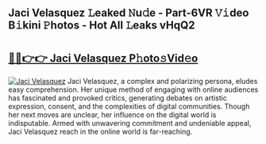 ## Jaci Velasquez 𝙻eaked 𝙽u𝚍e - Part-6VR 𝚅𝚒deo B𝚒kini 𝙿hotos - Hot All 𝙻eaks vHqQ2

# <h2><a href="http://ld2gwa.urlbe.top/?page=Jaci+Velasquez">🔗🔗👉👉 Jaci Velasquez P𝚑oto𝚜Vid𝚎o</a></h2>

[![Jaci Velasquez](https://i.imgur.com/eBuTRDB.gif)](http://ld2gwa.urlbe.top/?page=Jaci+Velasquez)
Jaci Velasquez, a complex and polarizing persona, eludes easy comprehension. Her unique method of engaging with online audiences has fascinated and provoked critics, generating debates on artistic expression, consent, and the complexities of digital communities. Though her next moves are unclear, her influence on the digital world is indisputable. Armed with unwavering commitment and undeniable appeal, Jaci Velasquez reach in the online world is far-reaching.
